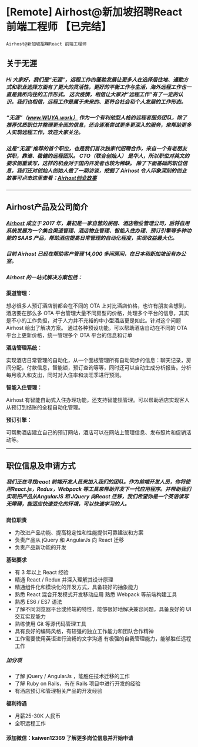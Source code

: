 # [Remote] Airhost@新加坡招聘React 前端工程师   【已完结】

```
Airhost@新加坡招聘React 前端工程师

```

## 关于无涯

##### Hi 大家好，我们是“无涯”，远程工作的蓬勃发展让更多人在选择居住地、通勤方式和职业选择方面有了更大的灵活性，更好的平衡工作与生活，海外远程工作也一直是我所向往的工作形式。 这次疫情，相信让大家对“远程工作”有了一定的认识。我们也相信，远程工作是属于未来的、更符合社会和个人发展的工作形态。

##### “无涯”（www.WUYA.work） 作为一个有利他型人格的远程者服务团队，除了推荐优质职位并整理更全面的信息，还会逐渐尝试更多更深入的服务，来帮助更多人实现远程工作，欢迎大家关注。

##### 这是“无涯”推荐的首个职位，也是我们首次独家代招聘合作，来自一个有老朋友供职，靠谱、稳健的远程团队。 CTO（联合创始人） 是华人，所以职位对英文的要求侧重读写，这样的机会对于国内开发者也较为稀缺。 除了下面基础的职位信息，我们还对创始人创始人做了一期访谈，挖掘了 Airhost 令人印象深刻的创业故事可点击这里查看：[Airhost创业故事](https://eleduck.com/posts/erdf2w)

---

## **Airhost产品及公司简介**

##### [Airhost](https://airhost.co/)  成立于 2017 年，最初是一家自营的民宿、酒店物业管理公司，后将自用系统发展为一个集合渠道管理、酒店物业管理、智能入住办理、预订引擎等多种功能的 SAAS 产品，帮助酒店提高日常管理的自动化程度，实现收益最大化。

##### 目前 Airhost 已经在帮助客户管理 14,000 多间房间，在日本和新加坡设有办公室。

##### Airhost 的一站式解决方案包括：

**渠道管理：**

想必很多人预订酒店前都会在不同的 OTA 上对比酒店价格，也许有朋友会想到，酒店要在那么多 OTA 平台管理大量不同房型的价格，处理多个平台的信息，其实是不小的工作负担，对于人力并不充裕的中小型酒店更是如此。针对这个问题 Airhost 给出了解决方案。 通过各种预设功能，可以帮助酒店自动在不同的 OTA 平台上更新价格，统一管理多个 OTA 平台的信息和订单

**酒店管理系统：**

实现酒店日常管理的自动化，从一个面板管理所有自动同步的信息：聊天记录，房间分配，付款信息，智能锁，预订查询等等，同时还可以自动生成分析报告。分析每月收入和支出，同时对入住率和淡旺季进行预测。

**智能入住管理：**

Airhost 有智能自助式入住办理功能，还支持智能锁管理。可以帮助酒店实现客人从预订到结账的全程自动化管理。

**预订引擎：**

可帮助酒店建立自己的预订网站，酒店可以在网站上管理信息、发布照片和促销活动等。

---

## **职位信息及申请方式**

##### 我们正在寻找react 前端开发人员来加入我们的团队。作为前端开发人员，你将使用React.js，Redux，Webpack 等工具来帮助开发下一代应用程序。并帮助我们实现把产品从AngularJS 和 JQuery 向React 迁移，我们希望你是一个英语读写无障碍，能适应快速变化的环境，可以快速学习的人。

**岗位职责**

- 为改进产品功能、提高稳定性和性能提供可靠建议和方案
- 负责产品从 jQuery 和 AngularJs 向 React 迁移
- 负责产品新功能的开发

**基础要求**

- 有 3 年以上 React 经验
- 精通 React / Redux 并深入理解其设计原理
- 精通组件化和模块化的开发方式，具备较好的抽象能力
- 熟悉 React 混合开发模式开发移动应用 熟悉 Webpack 等前端构建工具
- 熟悉 ES6 / ES7 语法
- 了解不同浏览器平台或终端的特性，能够很好地解决兼容问题，具备良好的 UI 交互实现能力
- 熟练使用 Git 等源代码管理工具
- 具有良好的编码风格，有较强的独立工作能力和团队合作精神
- 工作需要使用英语进行流畅的文字沟通 有极强的自我管理能力，能够胜任远程工作

##### **加分项**

- 了解 jQuery / AngularJs ，能胜任技术迁移的工作
- 了解 Ruby on Rails，有在 Rails 项目中进行开发的经验
- 有酒店预订和管理相关产品的开发经验

**福利待遇**

- 月薪25-30K 人民币
- 全职远程工作

#### **添加微信：kaiwen12369 了解更多岗位信息并开始申请**

